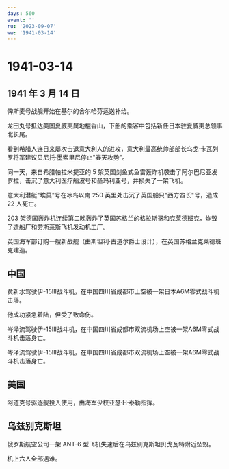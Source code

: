 ```yaml
---
days: 560
event: ''
ru: '2023-09-07'
ww: '1941-03-14'
---
```


# 1941-03-14

## 1941 年 3 月 14 日

俾斯麦号战舰开始在基尔的舍尔哈芬运送补给。

龙田丸号抵达美国夏威夷属地檀香山，下船的乘客中包括新任日本驻夏威夷总领事北长尾。

看到希腊人连日来屡次击退意大利人的进攻，意大利最高统帅部部长乌戈·卡瓦列罗将军建议贝尼托·墨索里尼停止"春天攻势"。

同一天，来自希腊帕拉米提亚的 5
架英国剑鱼式鱼雷轰炸机袭击了阿尔巴尼亚发罗拉，击沉了意大利医疗船波号和圣玛利亚号，并损失了一架飞机。

意大利潜艇"埃莫"号在冰岛以南 250 英里处击沉了英国船只"西方酋长"号，造成
22 人死亡。

203
架德国轰炸机连续第二晚轰炸了英国苏格兰的格拉斯哥和克莱德班克，炸毁了造船厂和劳斯莱斯飞机发动机工厂。

英国海军部订购一艘新战舰（由斯坦利·古道尔爵士设计），在英国苏格兰克莱德班克建造。

## 中国

黄新水驾驶伊-15III战斗机，在中国四川省成都市上空被一架日本A6M零式战斗机击落。

他成功紧急着陆，但受了致命伤。

岑泽流驾驶伊-15III战斗机，在中国四川省成都市双流机场上空被一架A6M零式战斗机击落身亡。

岑泽流驾驶伊-15III战斗机，在中国四川省成都市双流机场上空被一架A6M零式战斗机击落身亡。

## 美国

阿道克号驱逐舰投入使用，由海军少校亚瑟·H·泰勒指挥。

## 乌兹别克斯坦

俄罗斯航空公司一架 ANT-6 型飞机失速后在乌兹别克斯坦贝戈瓦特附近坠毁。

机上六人全部遇难。